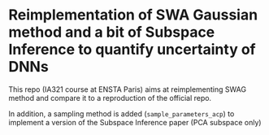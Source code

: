 # Reimplementation of SWA Gaussian method and a bit of Subspace Inference to quantify uncertainty of DNNs

This repo (IA321 course at ENSTA Paris) aims at reimplementing SWAG method and compare it to a reproduction of the official repo.

In addition, a sampling method is added (```sample_parameters_acp```) to implement a version of the Subspace Inference paper (PCA subspace only)

